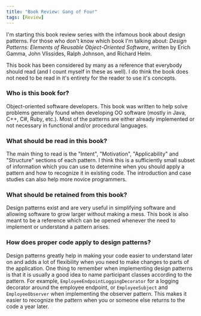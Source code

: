 ```yaml
---
title: "Book Review: Gang of Four"
tags: [Review]
---
```

I'm starting this book review series with the infamous book about design patterns. For those who don't know which book I'm talking about: *Design Patterns: Elements of Reusable Object-Oriented Software*, written by Erich Gamma, John Vlissides, Ralph Johnson, and Richard Helm.

This book has been considered by many as a reference that everybody should read (and I count myself in these as well). I do think the book does not need to be read in it's entirety for the reader to use it's concepts.

<!-- truncate -->

### Who is this book for?
Object-oriented software developers. This book was written to help solve problems generally found when developing OO software (mostly in Java, C++, C#, Ruby, etc.). Most of the patterns are either already implemented or not necessary in functional and/or procedural languages.

### What should be read in this book?
The main thing to read is the "Intent", "Motivation", "Applicability" and "Structure" sections of each pattern. I think this is a sufficiently small subset of information which you can use to determine when you should apply a pattern and how to recognize it in existing code. The introduction and case studies can also help more novice programmers.

### What should be retained from this book?
Design patterns exist and are very useful in simplifying software and allowing software to grow larger without making a mess. This book is also meant to be a reference which can be opened whenever the need to implement or understand a pattern arises.

### How does proper code apply to design patterns?
Design patterns greatly help in making your code easier to understand later on and adds a lot of flexibility when you need to make changes to parts of the application. One thing to remember when implementing design patterns is that it is usually a good idea to name participant classes according to the pattern. For example, `EmployeeEndpointLoggingDecorator` for a logging decorator around the employee endpoint, or `EmployeeSubject` and `EmployeeObserver` when implementing the observer pattern. This makes it easier to recognize the pattern when you or someone else returns to the code a year later.

